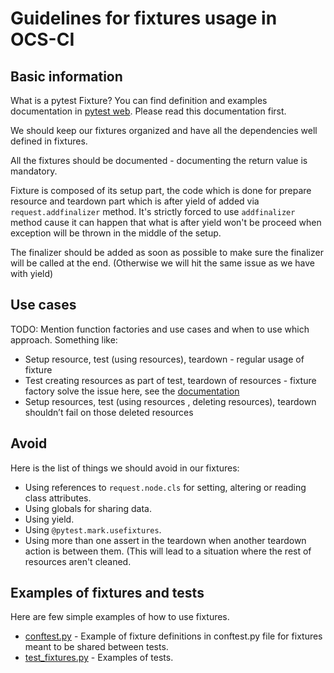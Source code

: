 # Guidelines for fixtures usage in OCS-CI

## Basic information

What is a pytest Fixture? You can find definition and examples documentation in
[pytest web](https://docs.pytest.org/en/latest/fixture.html). Please read this
documentation first.

We should keep our fixtures organized and have all the dependencies well
defined in fixtures.

All the fixtures should be documented - documenting the return value is
mandatory.

Fixture is composed of its setup part, the code which is done for prepare
resource and teardown part which is after yield of added via
`request.addfinalizer` method. It's strictly forced to use `addfinalizer`
method cause it can happen that what is after yield won't be proceed when
exception will be thrown in the middle of the setup.

The finalizer should be added as soon as possible to make sure the finalizer
will be called at the end. (Otherwise we will hit the same issue as we have
with yield)

## Use cases

TODO: Mention function factories and use cases and when to use which approach.
Something like:

* Setup resource, test (using resources), teardown - regular usage of fixture
* Test creating resources as part of test, teardown of resources - fixture
  factory solve the issue here, see the
  [documentation](https://docs.pytest.org/en/latest/fixture.html#factories-as-fixtures)
* Setup resources,  test (using resources , deleting resources), teardown
  shouldn’t fail on those deleted resources

## Avoid

Here is the list of things we should avoid in our fixtures:

* Using references to `request.node.cls` for setting, altering or reading class
  attributes.
* Using globals for sharing data.
* Using yield.
* Using `@pytest.mark.usefixtures`.
* Using more than one assert in the teardown when another teardown action is
  between them. (This will lead to a situation where the rest of resources
  aren't cleaned.

## Examples of fixtures and tests

Here are few simple examples of how to use fixtures.

* [conftest.py](./python-examples/fixtures/conftest.py) - Example of fixture
  definitions in conftest.py file for fixtures meant to be shared between tests.
* [test_fixtures.py](./python-examples/fixtures/test_fixtures.py) - Examples of tests.
